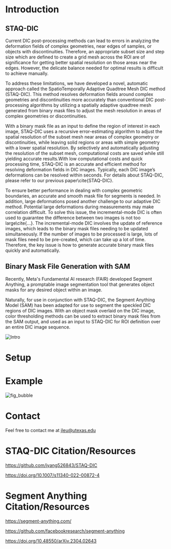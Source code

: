 # Introduction

## STAQ-DIC 
Current DIC post-processing methods can lead to errors in analyzing the deformation fields of complex geometries, near edges of samples, or objects with discontinuities. Therefore, an appropriate subset size and step size which are defined to create a grid mesh across the ROI are of significance for getting better spatial resolution on those areas near the edges. However, the delicate balance needed for optimal results is difficult to achieve manually.

To address these limitations, we have developed a novel, automatic approach called the SpatioTemporally Adaptive Quadtree Mesh DIC method (STAQ-DIC). This method resolves deformation fields around complex geometries and discontinuities more accurately than conventional DIC post-processing algorithms by utilizing a spatially adaptive quadtree mesh generated from binary mask files to adjust the mesh resolution in areas of complex geometries or discontinuities.

With a binary mask file as an input to define the region of interest in each image, STAQ-DIC uses a recursive error-estimating algorithm to adjust the spatial resolution of the subset mesh near areas of complex geometry or discontinuities, while leaving solid regions or areas with simple geometry with a lower spatial resolution. By selectively and automatically adjusting the resolution of the subset mesh, computational costs are saved while still yielding accurate results.With low computational costs and quick processing time, STAQ-DIC is an accurate and efficient method for resolving deformation fields in DIC images. Typically, each DIC image’s deformations can be resolved within seconds. For details about STAQ-DIC, please refer to our previous paper\cite{STAQ-DIC}.

To ensure better performance in dealing with complex geometric boundaries, an accurate and smooth mask file for segments is needed.
In addition, large deformations posed another challenge to our adaptive DIC method. Potential large deformations during measurements may make correlation difficult. To solve this issue, the incremental-mode DIC is often used to guarantee the difference between two images is not too large\cite{...}. The incremental-mode DIC involves the update of reference images, which leads to the binary mask files needing to be updated simultaneously. If the number of images to be processed is large, lots of mask files need to be pre-created, which can take up a lot of time. Therefore, the key issue is how to generate accurate binary mask files quickly and automatically.

## Binary Mask File Generation with SAM
Recently, Meta's Fundamental AI research (FAIR) developed Segment Anything, a promptable image segmentation tool that generates object masks for any desired object within an image. 

Naturally, for use in conjunction with STAQ-DIC, the Segment Anything Model (SAM) has been adapted for use to segment the speckled DIC regions of DIC images. With an object mask overlaid on the DIC image, color thresholding methods can be used to extract binary mask files from the SAM output, and used as an input to STAQ-DIC for ROI definition over an entire DIC image sequence.

![Intro](https://github.com/Jeffrey-Leu/SAM-for-Binary-Mask-File-Generation/assets/98000977/38b8413c-c123-45c6-b1d4-960dff4e95c8)

# Setup

# Example

![fig_bubble](https://github.com/Jeffrey-Leu/SAM-for-Binary-Mask-File-Generation/assets/98000977/18d6cd68-6183-4ad2-8f68-4b038e4efe7b)


# Contact
Feel free to contact me at jleu@utexas.edu

# STAQ-DIC Citation/Resources
https://github.com/jyang526843/STAQ-DIC

https://doi.org/10.1007/s11340-022-00872-4

# Segment Anything Citation/Resources
https://segment-anything.com/

https://github.com/facebookresearch/segment-anything

https://doi.org/10.48550/arXiv.2304.02643


